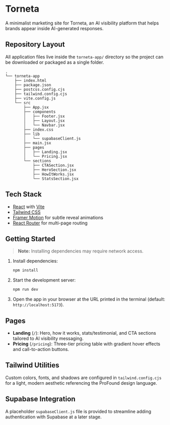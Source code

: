 # Torneta

A minimalist marketing site for Torneta, an AI visibility platform that helps brands appear inside AI-generated responses.

## Repository Layout

All application files live inside the `torneta-app/` directory so the project can be downloaded or packaged as a single folder.

```
.
└── torneta-app
    ├── index.html
    ├── package.json
    ├── postcss.config.cjs
    ├── tailwind.config.cjs
    ├── vite.config.js
    └── src
        ├── App.jsx
        ├── components
        │   ├── Footer.jsx
        │   ├── Layout.jsx
        │   └── Navbar.jsx
        ├── index.css
        ├── lib
        │   └── supabaseClient.js
        ├── main.jsx
        ├── pages
        │   ├── Landing.jsx
        │   └── Pricing.jsx
        └── sections
            ├── CTASection.jsx
            ├── HeroSection.jsx
            ├── HowItWorks.jsx
            └── StatsSection.jsx
```

## Tech Stack
- [React](https://react.dev/) with [Vite](https://vitejs.dev/)
- [Tailwind CSS](https://tailwindcss.com/)
- [Framer Motion](https://www.framer.com/motion/) for subtle reveal animations
- [React Router](https://reactrouter.com/) for multi-page routing

## Getting Started

> **Note:** Installing dependencies may require network access.

1. Install dependencies:
   ```bash
   npm install
   ```
2. Start the development server:
   ```bash
   npm run dev
   ```
3. Open the app in your browser at the URL printed in the terminal (default: `http://localhost:5173`).

## Pages
- **Landing** (`/`): Hero, how it works, stats/testimonial, and CTA sections tailored to AI visibility messaging.
- **Pricing** (`/pricing`): Three-tier pricing table with gradient hover effects and call-to-action buttons.

## Tailwind Utilities
Custom colors, fonts, and shadows are configured in `tailwind.config.cjs` for a light, modern aesthetic referencing the ProFound design language.

## Supabase Integration
A placeholder `supabaseClient.js` file is provided to streamline adding authentication with Supabase at a later stage.
